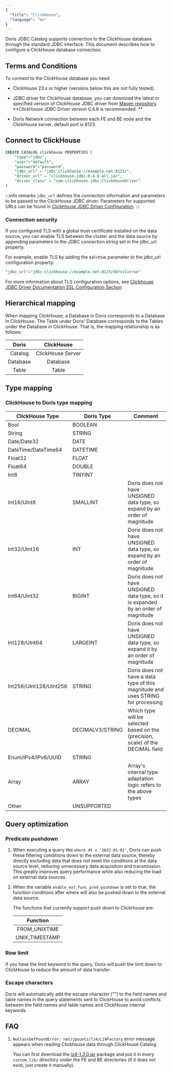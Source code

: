 ```yaml
---
{
  "title": "ClickHouse",
  "language": "en"
}
---
```


<!-- 
Licensed to the Apache Software Foundation (ASF) under one
or more contributor license agreements.  See the NOTICE file
distributed with this work for additional information
regarding copyright ownership.  The ASF licenses this file
to you under the Apache License, Version 2.0 (the
"License"); you may not use this file except in compliance
with the License.  You may obtain a copy of the License at

  http://www.apache.org/licenses/LICENSE-2.0

Unless required by applicable law or agreed to in writing,
software distributed under the License is distributed on an
"AS IS" BASIS, WITHOUT WARRANTIES OR CONDITIONS OF ANY
KIND, either express or implied.  See the License for the
specific language governing permissions and limitations
under the License.
-->

Doris JDBC Catalog supports connection to the ClickHouse database through the standard JDBC interface. This document describes how to configure a ClickHouse database connection.

## Terms and Conditions

To connect to the ClickHouse database you need

- ClickHouse 23.x or higher (versions below this are not fully tested).

- JDBC driver for ClickHouse database, you can download the latest or specified version of ClickHouse JDBC driver from [Maven repository](https://mvnrepository.com/artifact/com.clickhouse/clickhouse-jdbc). **ClickHouse JDBC Driver version 0.4.6 is recommended. **

- Doris Network connection between each FE and BE node and the ClickHouse server, default port is 8123.

## Connect to ClickHouse

```sql
CREATE CATALOG clickhouse PROPERTIES (
    "type"="jdbc",
    "user"="default",
    "password"="password",
    "jdbc_url" = "jdbc:clickhouse://example.net:8123/",
    "driver_url" = "clickhouse-jdbc-0.4.6-all.jar",
    "driver_class" = "com.clickhouse.jdbc.ClickHouseDriver"
)
```

:::info remarks
`jdbc_url` defines the connection information and parameters to be passed to the ClickHouse JDBC driver.
Parameters for supported URLs can be found in [ClickHouse JDBC Driver Configuration](https://clickhouse.com/docs/en/integrations/java#configuration).
:::


### Connection security

If you configured TLS with a global trust certificate installed on the data source, you can enable TLS between the cluster and the data source by appending parameters to the JDBC connection string set in the jdbc_url property.

For example, enable TLS by adding the ssl=true parameter to the jdbc_url configuration property:

```sql
"jdbc_url"="jdbc:clickhouse://example.net:8123/db?ssl=true"
```

For more information about TLS configuration options, see [Clickhouse JDBC Driver Documentation SSL Configuration Section](https://clickhouse.com/docs/en/integrations/java#connect-to-clickhouse-with-ssl)

## Hierarchical mapping

When mapping ClickHouse, a Database in Doris corresponds to a Database in ClickHouse. The Table under Doris' Database corresponds to the Tables under the Database in ClickHouse. That is, the mapping relationship is as follows:

|  Doris   |    ClickHouse     |
|:--------:|:-----------------:|
| Catalog  | ClickHouse Server |
| Database |     Database      |
|  Table   |       Table       |

## Type mapping

### ClickHouse to Doris type mapping

| ClickHouse Type        | Doris Type       | Comment                                                                            |
|------------------------|------------------|------------------------------------------------------------------------------------|
| Bool                   | BOOLEAN          |                                                                                    |
| String                 | STRING           |                                                                                    |
| Date/Date32            | DATE             |                                                                                    |
| DateTime/DateTime64    | DATETIME         |                                                                                    |
| Float32                | FLOAT            |                                                                                    |
| Float64                | DOUBLE           |                                                                                    |
| Int8                   | TINYINT          |                                                                                    |
| Int16/UInt8            | SMALLINT         | Doris does not have UNSIGNED data type, so expand by an order of magnitude         |
| Int32/UInt16           | INT              | Doris does not have UNSIGNED data type, so expand by an order of magnitude         |
| Int64/Uint32           | BIGINT           | Doris does not have UNSIGNED data type, so it is expanded by an order of magnitude |
| Int128/UInt64          | LARGEINT         | Doris does not have UNSIGNED data type, so expand it by an order of magnitude      |
| Int256/UInt128/UInt256 | STRING           | Doris does not have a data type of this magnitude and uses STRING for processing   |
| DECIMAL                | DECIMALV3/STRING | Which type will be selected based on the (precision, scale) of the DECIMAL field   |
| Enum/IPv4/IPv6/UUID    | STRING           |                                                                                    |
| Array                  | ARRAY            | Array's internal type adaptation logic refers to the above types                   |
| Other                  | UNSUPPORTED      |                                                                                    |

## Query optimization

### Predicate pushdown

1. When executing a query like `where dt = '2022-01-01'`, Doris can push these filtering conditions down to the external data source, thereby directly excluding data that does not meet the conditions at the data source level, reducing unnecessary data acquisition and transmission. This greatly improves query performance while also reducing the load on external data sources.

2. When the variable `enable_ext_func_pred_pushdown` is set to true, the function conditions after where will also be pushed down to the external data source.

   The functions that currently support push down to ClickHouse are:

   |   Function     |
   |:--------------:|
   | FROM_UNIXTIME  |
   | UNIX_TIMESTAMP |

### Row limit

If you have the limit keyword in the query, Doris will push the limit down to ClickHouse to reduce the amount of data transfer.

### Escape characters

Doris will automatically add the escape character ("") to the field names and table names in the query statements sent to ClickHouse to avoid conflicts between the field names and table names and ClickHouse internal keywords.

## FAQ

1. `NoClassDefFoundError: net/jpountz/lz4/LZ4Factory` error message appears when reading Clickhouse data through ClickHouse Catalog

   You can first download the [lz4-1.3.0.jar](https://repo1.maven.org/maven2/net/jpountz/lz4/lz4/1.3.0/lz4-1.3.0.jar) package and put it in every `custom_lib/` directory under the FE and BE directories (if it does not exist, just create it manually).